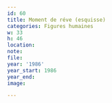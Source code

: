 ```yaml
---
id: 60
title: Moment de réve (esquisse)
categories: Figures humaines
w: 33
h: 46
location:
note:
file:
year: '1986'
year_start: 1986
year_end:
image:

---
```

